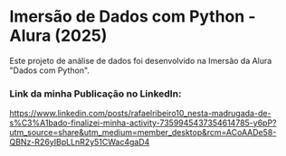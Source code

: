 # Imersão de Dados com Python - Alura (2025)

Este projeto de análise de dados foi desenvolvido na Imersão da Alura "Dados com Python".

### Link da minha Publicação no LinkedIn: 
https://www.linkedin.com/posts/rafaelribeiro10_nesta-madrugada-de-s%C3%A1bado-finalizei-minha-activity-7359945437354614785-y6pP?utm_source=share&utm_medium=member_desktop&rcm=ACoAADe58-QBNz-R26yIBpLLnR2y51CWac4gaD4

